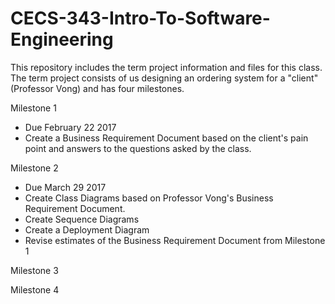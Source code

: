 # CECS-343-Intro-To-Software-Engineering

This repository includes the term project information and files for this class. The term project consists of us designing an ordering system for a "client" (Professor Vong) and has four milestones.

Milestone 1
  - Due February 22 2017
  - Create a Business Requirement Document based on the client's pain point and answers to the questions asked by the class.
  
Milestone 2 
  - Due March 29 2017
  - Create Class Diagrams based on Professor Vong's Business Requirement Document.
  - Create Sequence Diagrams
  - Create a Deployment Diagram
  - Revise estimates of the Business Requirement Document from Milestone 1
  
Milestone 3


Milestone 4
  
